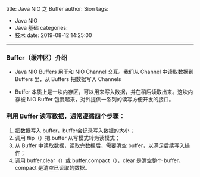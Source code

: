 title: Java NIO 之 Buffer
author: Sion
tags:
  - Java NIO
  - Java 基础
categories:
  - 技术
date: 2019-08-12 14:25:00
---
### Buffer（缓冲区）介绍

- Java NIO Buffers 用于和 NIO Channel 交互。我们从 Channel 中读取数据到 Buffers 里，从 Buffers 把数据写入 Channels

- Buffer 本质上是一块内存区，可以用来写入数据，并在稍后读取出来。这块内存被 NIO Buffer 包裹起来，对外提供一系列的读写方便开发的接口。

<!-- more -->

### 利用 Buffer 读写数据，通常遵循四个步骤：

1. 把数据写入 buffer，buffer会记录写入数据的大小；
2. 调用 flip（）把 buffer 从写模式转为读模式；
3. 从 Buffer 中读取数据，读取完数据后，需要清空 buffer，以满足后续写入操作；
4. 调用 buffer.clear（）或 buffer.compact（），clear 是清空整个 buffer，compact 是清空已读取的数据。